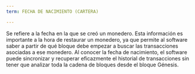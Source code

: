 ```yaml
---
term: FECHA DE NACIMIENTO (CARTERA)

---
```

Se refiere a la fecha en la que se creó un monedero. Esta información es importante a la hora de restaurar un monedero, ya que permite al software saber a partir de qué bloque debe empezar a buscar las transacciones asociadas a ese monedero. Al conocer la fecha de nacimiento, el software puede sincronizar y recuperar eficazmente el historial de transacciones sin tener que analizar toda la cadena de bloques desde el bloque Génesis.